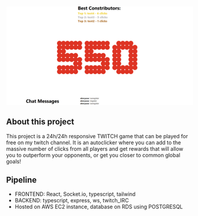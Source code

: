 ![Project Image](/IMAGES/SS_1.png)

## About this project

This project is a 24h/24h responsive TWITCH game that can be played for free on my twitch channel.
It is an autoclicker where you can add to the massive number of clicks from all players and get
rewards that will allow you to outperform your opponents, or get you closer to common global goals!

## Pipeline
- FRONTEND: React, Socket.io, typescript, tailwind
- BACKEND: typescript, express, ws, twitch_IRC
- Hosted on AWS EC2 instance, database on RDS using POSTGRESQL